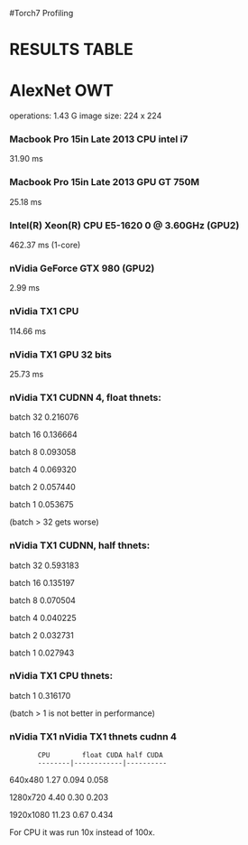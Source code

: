 #Torch7 Profiling 
# RESULTS TABLE

# AlexNet OWT 
operations: 1.43 G
image size: 224 x 224

### Macbook Pro 15in Late 2013 CPU intel i7
31.90 ms

### Macbook Pro 15in Late 2013 GPU GT 750M 
25.18 ms

### Intel(R) Xeon(R) CPU E5-1620 0 @ 3.60GHz (GPU2)
462.37 ms (1-core)

### nVidia GeForce GTX 980 (GPU2)
2.99 ms

### nVidia TX1 CPU
114.66 ms

### nVidia TX1 GPU 32 bits
25.73 ms

### nVidia TX1 CUDNN 4, float thnets:

batch 32 0.216076

batch 16 0.136664

batch 8 0.093058

batch 4 0.069320

batch 2 0.057440

batch 1 0.053675

(batch > 32 gets worse)




### nVidia TX1 CUDNN, half thnets:

batch 32 0.593183

batch 16 0.135197

batch 8 0.070504

batch 4 0.040225

batch 2 0.032731

batch 1 0.027943


### nVidia TX1 CPU thnets:

batch 1 0.316170

(batch > 1 is not better in performance)


### nVidia TX1 nVidia TX1 thnets cudnn 4
           CPU        float CUDA half CUDA
           --------|------------|----------
640x480    1.27       0.094      0.058

1280x720   4.40        0.30       0.203

1920x1080  11.23      0.67       0.434

For CPU it was run 10x instead of 100x.
